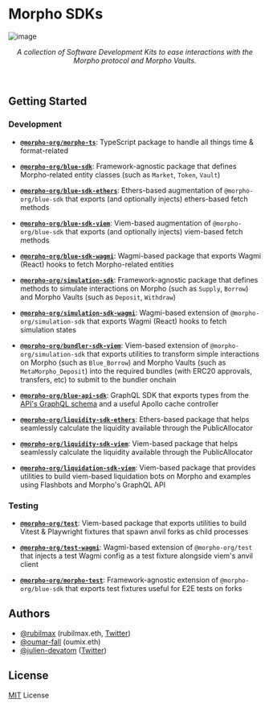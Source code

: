 # Morpho SDKs

![image](https://github.com/user-attachments/assets/c77d5054-5342-4c1b-81ae-b8c002c2fd8d)

<p align="center"><i>A collection of Software Development Kits to ease interactions with the Morpho protocol and Morpho Vaults.</i></p>
<br />

## Getting Started

### Development

- [**`@morpho-org/morpho-ts`**](./packages/morpho-ts/): TypeScript package to handle all things time & format-related

- [**`@morpho-org/blue-sdk`**](./packages/blue-sdk/): Framework-agnostic package that defines Morpho-related entity classes (such as `Market`, `Token`, `Vault`)
- [**`@morpho-org/blue-sdk-ethers`**](./packages/blue-sdk-ethers/): Ethers-based augmentation of `@morpho-org/blue-sdk` that exports (and optionally injects) ethers-based fetch methods
- [**`@morpho-org/blue-sdk-viem`**](./packages/blue-sdk-viem/): Viem-based augmentation of `@morpho-org/blue-sdk` that exports (and optionally injects) viem-based fetch methods
- [**`@morpho-org/blue-sdk-wagmi`**](./packages/blue-sdk-wagmi/): Wagmi-based package that exports Wagmi (React) hooks to fetch Morpho-related entities

- [**`@morpho-org/simulation-sdk`**](./packages/simulation-sdk/): Framework-agnostic package that defines methods to simulate interactions on Morpho (such as `Supply`, `Borrow`) and Morpho Vaults (such as `Deposit`, `Withdraw`)
- [**`@morpho-org/simulation-sdk-wagmi`**](./packages/simulation-sdk-wagmi/): Wagmi-based extension of `@morpho-org/simulation-sdk` that exports Wagmi (React) hooks to fetch simulation states

- [**`@morpho-org/bundler-sdk-viem`**](./packages/bundler-sdk-viem/): Viem-based extension of `@morpho-org/simulation-sdk` that exports utilities to transform simple interactions on Morpho (such as `Blue_Borrow`) and Morpho Vaults (such as `MetaMorpho_Deposit`) into the required bundles (with ERC20 approvals, transfers, etc) to submit to the bundler onchain

- [**`@morpho-org/blue-api-sdk`**](./packages/blue-api-sdk/): GraphQL SDK that exports types from the [API's GraphQL schema](https://blue-api.morpho.org/graphql) and a useful Apollo cache controller

- [**`@morpho-org/liquidity-sdk-ethers`**](./packages/liquidity-sdk-ethers/): Ethers-based package that helps seamlessly calculate the liquidity available through the PublicAllocator
- [**`@morpho-org/liquidity-sdk-viem`**](./packages/liquidity-sdk-viem/): Viem-based package that helps seamlessly calculate the liquidity available through the PublicAllocator
- [**`@morpho-org/liquidation-sdk-viem`**](./packages/liquidation-sdk-viem/): Viem-based package that provides utilities to build viem-based liquidation bots on Morpho and examples using Flashbots and Morpho's GraphQL API

### Testing

- [**`@morpho-org/test`**](./packages/test/): Viem-based package that exports utilities to build Vitest & Playwright fixtures that spawn anvil forks as child processes
- [**`@morpho-org/test-wagmi`**](./packages/test-wagmi/): Wagmi-based extension of `@morpho-org/test` that injects a test Wagmi config as a test fixture alongside viem's anvil client

- [**`@morpho-org/morpho-test`**](./packages/morpho-test/): Framework-agnostic extension of `@morpho-org/blue-sdk` that exports test fixtures useful for E2E tests on forks

## Authors

- [@rubilmax](https://github.com/rubilmax) (rubilmax.eth, [Twitter](https://x.com/rubilmax))
- [@oumar-fall](https://github.com/oumar-fall) (oumix.eth)
- [@julien-devatom](https://github.com/oumar-fall) ([Twitter](https://x.com/julien_devatom))

## License

[MIT](/LICENSE) License
